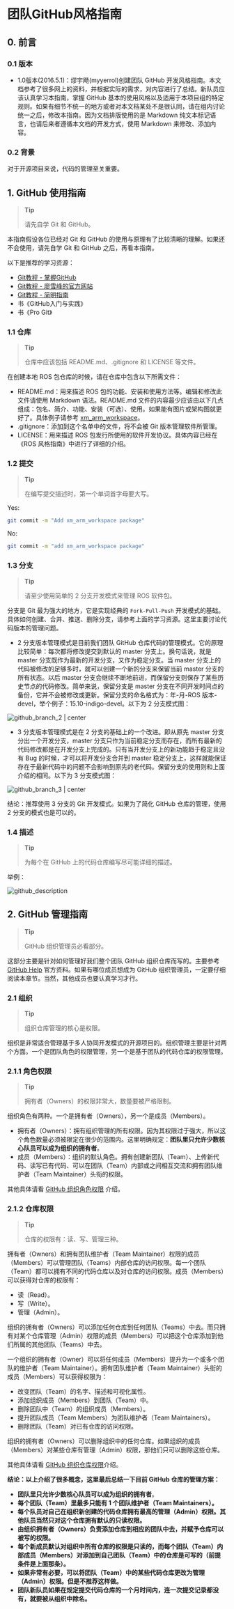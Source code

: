 # 团队GitHub风格指南

## 0. 前言

### 0.1 版本

- 1.0版本(2016.5.1)：缪宇飏(myyerrol)创建团队 GitHub 开发风格指南。本文档参考了很多网上的资料，并根据实际的需求，对内容进行了总结。新队员应该认真学习本指南，掌握 GitHub 基本的使用风格以及适用于本项目组的特定规则。如果有细节不统一的地方或者对本文档某处不是很认同，请在组内讨论统一之后，修改本指南。因为文档排版使用的是 Markdown 纯文本标记语言，也请后来者遵循本文档的开发方式，使用 Markdown 来修改、添加内容。

### 0.2 背景

对于开源项目来说，代码的管理至关重要。

## 1. GitHub 使用指南

> **Tip**
>
> 请先自学 Git 和 GitHub。

本指南假设各位已经对 Git 和 GitHub 的使用与原理有了比较清晰的理解。如果还不会使用，请先自学 Git 和 GitHub 之后，再看本指南。

以下是推荐的学习资源：

- [Git教程 - 掌握GitHub](http://www.worldhello.net/gotgithub/)
- [Git教程 - 廖雪峰的官方网站](http://www.liaoxuefeng.com/wiki/0013739516305929606dd18361248578c67b8067c8c017b000)
- [Git教程 - 简明指南](http://rogerdudler.github.io/git-guide/index.zh.html)
- 书《GitHub入门与实践》
- 书《Pro Git》

### 1.1 仓库

> **Tip**
>
> 仓库中应该包括 README.md、.gitignore 和 LICENSE 等文件。

在创建本地 ROS 包仓库的时候，请在仓库中包含以下所需文件：

- README.md：用来描述 ROS 包的功能、安装和使用方法等。编辑和修改此文件请使用 Markdown 语法。README.md 文件的内容最少应该由以下几点组成：包名、简介、功能、安装（可选）、使用。如果能有图片或架构图就更好了。具体例子请参考 [xm_arm_workspace](https://github.com/myyerrol/xm_arm_workspace)。
- .gitignore：添加到这个名单中的文件，将不会被 Git 版本管理软件所管理。
- LICENSE：用来描述 ROS 包发行所使用的软件开发协议。具体内容已经在 《ROS 风格指南》中进行了详细的介绍。

### 1.2 提交

> **Tip**
>
> 在编写提交描述时，第一个单词首字母要大写。

Yes:
``` bash
git commit -m "Add xm_arm_workspace package"
```

No:
``` bash
git commit -m "add xm_arm_workspace package"
```

### 1.3 分支

> **Tip**
>
> 请至少使用简单的 2 分支开发模式来管理 ROS 软件包。

分支是 Git 最为强大的地方，它是实现经典的 `Fork-Pull-Push` 开发模式的基础。具体如何创建、合并、推送、删除分支，请参考上面的学习资源。这里主要讨论代码版本的管理问题。

- 2 分支版本管理模式是目前我们团队 GitHub 仓库代码的管理模式。它的原理比较简单：每次都将修改提交到默认的 master 分支上。换句话说，就是 master 分支既作为最新的开发分支，又作为稳定分支。当 master 分支上的代码被修改的足够多时，就可以创建一个新的分支来保留当前 master 分支的所有状态。以后 master 分支会继续不断地前进，而保留分支则保存了某些历史节点的代码修改。简单来说，保留分支是 master 分支在不同开发时间点的备份，它并不会被修改或更新。保留分支的命名格式为：年-月-ROS 版本-devel，举个例子：15.10-indigo-devel。以下为 2 分支模式图：

![github_branch_2 | center](../.images/github_branch_2.png)

- 3 分支版本管理模式是在 2 分支的基础上的一个改进。即从原先 master 分支分出一个开发分支，master 分支只作为当前稳定分支而存在，而所有最新的代码修改都是在开发分支上完成的。只有当开发分支上的新功能趋于稳定且没有 Bug 的时候，才可以将开发分支合并到 master 稳定分支上，这样就能保证存在于最新代码中的问题不会影响到原先的老代码。保留分支的使用则和上面介绍的相同。以下为 3 分支模式图：

![github_branch_3 | center](../.images/github_branch_3.png)

结论：推荐使用 3 分支的 Git 开发模式。如果为了简化 GitHub 仓库的管理，使用 2 分支的模式也是可以的。

### 1.4 描述

> **Tip**
>
> 为每个在 GitHub 上的代码仓库编写尽可能详细的描述。

举例：

![github_description](../.images/github_description.png)


## 2. GitHub 管理指南

> **Tip**
>
> GitHub 组织管理员必看部分。

这部分主要是针对如何管理好我们整个团队 GitHub 组织仓库而写的。主要参考 [GitHub Help](https://help.github.com/categories/setting-up-and-managing-organizations-and-teams/) 官方资料。如果有哪位成员想成为 GitHub 组织管理员，一定要仔细阅读本章节。当然，其他成员也要认真学习才行。


### 2.1 组织

> **Tip**
>
> 组织仓库管理的核心是权限。

组织是非常适合管理基于多人协同开发模式的开源项目的。组织管理主要是针对两个方面。一个是团队角色的权限管理，另一个是基于团队的代码仓库的权限管理。

### 2.1.1 角色权限

> **Tip**
>
> 拥有者（Owners）的权限非常大，数量要被严格限制。

组织角色有两种。一个是拥有者（Owners），另一个是成员（Members）。

- 拥有者（Owners）：拥有组织管理的所有权限。因为其权限过于强大，所以这个角色数量必须被限定在很少的范围内。这里明确规定：**团队里只允许少数核心队员可以成为组织的拥有者**。
- 成员（Members）：组织的默认角色。拥有创建新团队（Team）、上传新代码、读写已有代码、可以在团队（Team）内部或之间相互交流和拥有团队维护者（Team Maintainer）头衔的权限。

其他具体请看 [GitHub 组织角色权限](https://help.github.com/articles/permission-levels-for-an-organization/) 介绍。

### 2.1.2 仓库权限

> **Tip**
>
> 仓库的权限有：读、写、管理三种。

拥有者（Owners）和拥有团队维护者（Team Maintainer）权限的成员（Members）可以管理团队（Teams）内部仓库的访问权限。每一个团队（Team）都可以拥有不同的代码仓库以及对仓库的访问权限。成员（Members）可以获得对仓库的权限有：

- 读（Read）。
- 写（Write）。
- 管理（Admin）。

组织的拥有者（Owners）可以添加任何仓库到任何团队（Teams）中去。而只拥有对某个仓库管理（Admin）权限的成员（Members）可以把这个仓库添加到他们所属的其他团队（Teams）中去。

一个组织的拥有者（Owner）可以将任何成员（Members）提升为一个或多个团队的维护者（Team Maintainer）。拥有团队维护者（Team Maintainer）头衔的成员（Members）可以获得权限为：

- 改变团队（Team）的名字、描述和可视化属性。
- 添加组织成员（Members）到团队（Team）中。
- 删除团队中（Team）的组织成员（Members）。
- 提升团队成员（Team Members）为团队维护者（Team Maintainers）。
- 删除团队（Team）对已有仓库的访问权限。

组织的拥有者（Owners）可以删除组织中的任何仓库。如果组织的成员（Members）对某些仓库有管理（Admin）权限，那他们只可以删除这些仓库。

其他具体请看 [GitHub 组织仓库权限](https://help.github.com/articles/repository-permission-levels-for-an-organization/)介绍。

**结论：以上介绍了很多概念，这里最后总结一下目前 GitHub 仓库的管理方案：**

- **团队里只允许少数核心队员可以成为组织的拥有者**。
- **每个团队（Team）里最多只能有 1 个团队维护者（Team Maintainers）。**
- **每个队员对自己在组织新创建的代码仓库拥有最高的管理（Admin）权限。其他队员当然只对这个仓库拥有默认的只读权限。**
- **由组织拥有者（Owners）负责添加仓库到相应的团队中去，并赋予仓库可以被写的权限。**
- **每个新成员默认对组织中所有仓库的权限是只读的，而每个团队（Team）内部成员（Members）对添加到自己团队（Team）中的仓库是可写的（前提条件是上面那条）。**
- **如果非常有必要，可以将团队（Team）中的某些代码仓库更改为管理（Admin）权限。但是不推荐这样做。**
- **团队新队员如果在规定提交代码仓库的一个月时间内，连一次提交记录都没有，就要被从组织中除名。**
